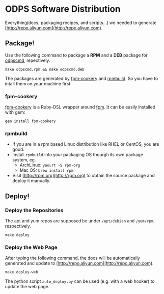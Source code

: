 # ODPS Software Distribution

Everything(docs, packaging recipes, and scripts...) we needed to generate [http://repo.aliyun.com](http://repo.aliyun.com).



## Package!


Use the following command to package a **RPM** and a **DEB** package for [odpscmd](https://github.com/aliyun/aliyun-odps-console), repectively.


```
make odpscmd.rpm && make odpscmd.deb
```

The packages are generated by [fpm-cookery](https://github.com/bernd/fpm-cookery) and [rpmbuild](http://rpm.org). So you have to intall them on your machine first.

### fpm-cookery

[fpm-cookery](https://github.com/bernd/fpm-cookery
) is a Ruby-DSL wrapper around [fpm](https://github.com/jordansissel/fpm). It can be easily installed with gem: 

```
gem install fpm-cookery
```

### rpmbuild 

- If you are in a rpm based Linux distribution like RHEL or CentOS, you are good.
- Install `rpmbuild` into your packaging OS thourgh its own package system, eg.
  - ArchLinux: `yaourt -S rpm-org`
  - Mac OS: `brew install rpm`
- Visit [http://rpm.org](http://rpm.org) to obtain the source package and deploy it manually.



## Deploy!

### Deploy the Repositories

The apt and yum repos are supposed be under `/apt/debian` and `/yum/rpm`, respectively.
 

```
make deploy
```


### Deploy the Web Page

After typing the following command, the docs will be automatically generated and update to [http://repo.aliyun.com](http://repo.aliyun.com).

```
make deploy-web
```

The python script `auto_deploy.py` can be used (e.g. with a web hooker) to update the web page.
